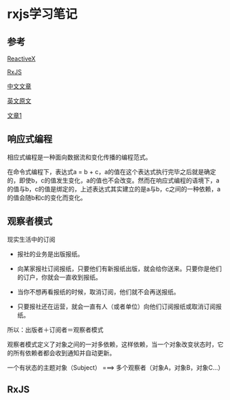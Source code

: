 # rxjs学习笔记

## 参考

[ReactiveX](http://reactivex.io/)

[RxJS](https://github.com/Reactive-Extensions/RxJS)

[中文文章](https://github.com/bboyfeiyu/android-tech-frontier/tree/master/androidweekly/%E9%82%A3%E4%BA%9B%E5%B9%B4%E6%88%91%E4%BB%AC%E9%94%99%E8%BF%87%E7%9A%84%E5%93%8D%E5%BA%94%E5%BC%8F%E7%BC%96%E7%A8%8B)

[英文原文](https://gist.github.com/staltz/868e7e9bc2a7b8c1f754)

[文章1](http://nicholas.ren/2015/06/24/lets-talk-about-reactive.html)

## 响应式编程

相应式编程是一种面向数据流和变化传播的编程范式。

在命令式编程下，表达式a = b + c，a的值在这个表达式执行完毕之后就是确定的，即使b，c的值发生变化，a的值也不会改变。然而在响应式编程的语境下，a的值与b，c的值是绑定的，上述表达式其实建立的是a与b，c之间的一种依赖，a的值会随b和c的变化而变化。



## 观察者模式

现实生活中的订阅

* 报社的业务是出版报纸。

* 向某家报社订阅报纸，只要他们有新报纸出版，就会给你送来。只要你是他们的订户，你就会一直收到报纸。

* 当你不想再看报纸的时候，取消订阅，他们就不会再送报纸。

* 只要报社还在运营，就会一直有人（或者单位）向他们订阅报纸或取消订阅报纸。

所以：出版者＋订阅者＝观察者模式

观察者模式定义了对象之间的一对多依赖，这样依赖，当一个对象改变状态时，它的所有依赖者都会收到通知并自动更新。

一个有状态的主题对象（Subject） ===> 多个观察者（对象A，对象B，对象C...）

## RxJS
